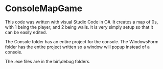 # ConsoleMapGame
This code was written with visual Studio Code in C#. It creates a map of 0s, with 1 being the player, and 2 being walls. It is very simply setup so that it can be easily edited. 

The Console folder has an entire project for the console. The WindowsForm folder has the entire project written so a window will popup instead of a console.

The .exe files are in the bin\debug folders.
